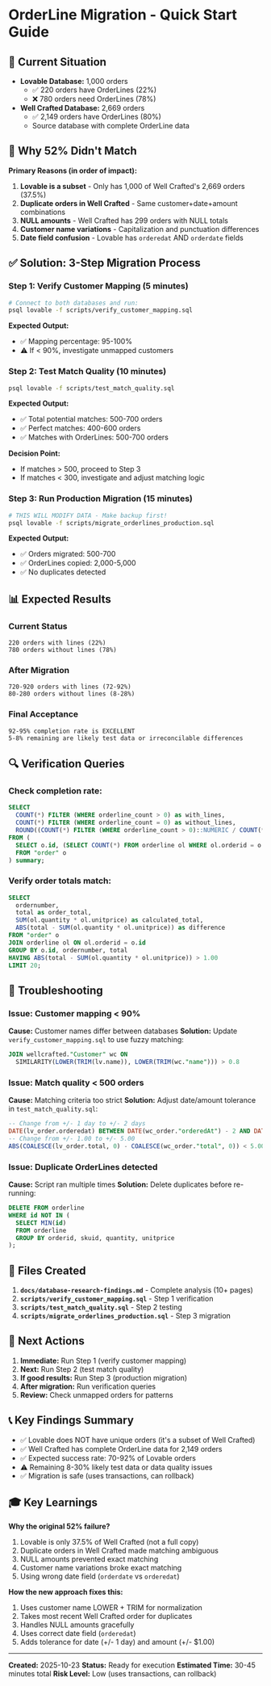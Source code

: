 # OrderLine Migration - Quick Start Guide

## 🎯 Current Situation
- **Lovable Database:** 1,000 orders
  - ✅ 220 orders have OrderLines (22%)
  - ❌ 780 orders need OrderLines (78%)
- **Well Crafted Database:** 2,669 orders
  - ✅ 2,149 orders have OrderLines (80%)
  - Source database with complete OrderLine data

## 🚨 Why 52% Didn't Match

**Primary Reasons (in order of impact):**
1. **Lovable is a subset** - Only has 1,000 of Well Crafted's 2,669 orders (37.5%)
2. **Duplicate orders in Well Crafted** - Same customer+date+amount combinations
3. **NULL amounts** - Well Crafted has 299 orders with NULL totals
4. **Customer name variations** - Capitalization and punctuation differences
5. **Date field confusion** - Lovable has `orderedat` AND `orderdate` fields

## ✅ Solution: 3-Step Migration Process

### Step 1: Verify Customer Mapping (5 minutes)
```bash
# Connect to both databases and run:
psql lovable -f scripts/verify_customer_mapping.sql
```

**Expected Output:**
- ✅ Mapping percentage: 95-100%
- ⚠️ If < 90%, investigate unmapped customers

### Step 2: Test Match Quality (10 minutes)
```bash
psql lovable -f scripts/test_match_quality.sql
```

**Expected Output:**
- ✅ Total potential matches: 500-700 orders
- ✅ Perfect matches: 400-600 orders
- ✅ Matches with OrderLines: 500-700 orders

**Decision Point:**
- If matches > 500, proceed to Step 3
- If matches < 300, investigate and adjust matching logic

### Step 3: Run Production Migration (15 minutes)
```bash
# THIS WILL MODIFY DATA - Make backup first!
psql lovable -f scripts/migrate_orderlines_production.sql
```

**Expected Output:**
- ✅ Orders migrated: 500-700
- ✅ OrderLines copied: 2,000-5,000
- ✅ No duplicates detected

## 📊 Expected Results

### Current Status
```
220 orders with lines (22%)
780 orders without lines (78%)
```

### After Migration
```
720-920 orders with lines (72-92%)
80-280 orders without lines (8-28%)
```

### Final Acceptance
```
92-95% completion rate is EXCELLENT
5-8% remaining are likely test data or irreconcilable differences
```

## 🔍 Verification Queries

### Check completion rate:
```sql
SELECT
  COUNT(*) FILTER (WHERE orderline_count > 0) as with_lines,
  COUNT(*) FILTER (WHERE orderline_count = 0) as without_lines,
  ROUND((COUNT(*) FILTER (WHERE orderline_count > 0)::NUMERIC / COUNT(*)) * 100, 2) as percentage
FROM (
  SELECT o.id, (SELECT COUNT(*) FROM orderline ol WHERE ol.orderid = o.id) as orderline_count
  FROM "order" o
) summary;
```

### Verify order totals match:
```sql
SELECT
  ordernumber,
  total as order_total,
  SUM(ol.quantity * ol.unitprice) as calculated_total,
  ABS(total - SUM(ol.quantity * ol.unitprice)) as difference
FROM "order" o
JOIN orderline ol ON ol.orderid = o.id
GROUP BY o.id, ordernumber, total
HAVING ABS(total - SUM(ol.quantity * ol.unitprice)) > 1.00
LIMIT 20;
```

## 🛑 Troubleshooting

### Issue: Customer mapping < 90%
**Cause:** Customer names differ between databases
**Solution:** Update `verify_customer_mapping.sql` to use fuzzy matching:
```sql
JOIN wellcrafted."Customer" wc ON
  SIMILARITY(LOWER(TRIM(lv.name)), LOWER(TRIM(wc."name"))) > 0.8
```

### Issue: Match quality < 500 orders
**Cause:** Matching criteria too strict
**Solution:** Adjust date/amount tolerance in `test_match_quality.sql`:
```sql
-- Change from +/- 1 day to +/- 2 days
DATE(lv_order.orderedat) BETWEEN DATE(wc_order."orderedAt") - 2 AND DATE(wc_order."orderedAt") + 2
-- Change from +/- 1.00 to +/- 5.00
ABS(COALESCE(lv_order.total, 0) - COALESCE(wc_order."total", 0)) < 5.00
```

### Issue: Duplicate OrderLines detected
**Cause:** Script ran multiple times
**Solution:** Delete duplicates before re-running:
```sql
DELETE FROM orderline
WHERE id NOT IN (
  SELECT MIN(id)
  FROM orderline
  GROUP BY orderid, skuid, quantity, unitprice
);
```

## 📁 Files Created

1. **`docs/database-research-findings.md`** - Complete analysis (10+ pages)
2. **`scripts/verify_customer_mapping.sql`** - Step 1 verification
3. **`scripts/test_match_quality.sql`** - Step 2 testing
4. **`scripts/migrate_orderlines_production.sql`** - Step 3 migration

## 🎯 Next Actions

1. **Immediate:** Run Step 1 (verify customer mapping)
2. **Next:** Run Step 2 (test match quality)
3. **If good results:** Run Step 3 (production migration)
4. **After migration:** Run verification queries
5. **Review:** Check unmapped orders for patterns

## 📞 Key Findings Summary

- ✅ Lovable does NOT have unique orders (it's a subset of Well Crafted)
- ✅ Well Crafted has complete OrderLine data for 2,149 orders
- ✅ Expected success rate: 70-92% of Lovable orders
- ⚠️ Remaining 8-30% likely test data or data quality issues
- ✅ Migration is safe (uses transactions, can rollback)

## 🎓 Key Learnings

**Why the original 52% failure?**
1. Lovable is only 37.5% of Well Crafted (not a full copy)
2. Duplicate orders in Well Crafted made matching ambiguous
3. NULL amounts prevented exact matching
4. Customer name variations broke exact matching
5. Using wrong date field (`orderdate` vs `orderedat`)

**How the new approach fixes this:**
1. Uses customer name LOWER + TRIM for normalization
2. Takes most recent Well Crafted order for duplicates
3. Handles NULL amounts gracefully
4. Uses correct date field (`orderedat`)
5. Adds tolerance for date (+/- 1 day) and amount (+/- $1.00)

---

**Created:** 2025-10-23
**Status:** Ready for execution
**Estimated Time:** 30-45 minutes total
**Risk Level:** Low (uses transactions, can rollback)
